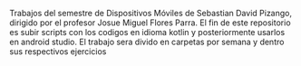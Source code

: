 Trabajos del semestre de Dispositivos Móviles de Sebastian David Pizango, dirigido por el profesor Josue Miguel Flores Parra.
El fin de este repositorio es subir scripts con los codigos en idioma kotlin y posteriormente usarlos en android studio.
El trabajo sera divido en carpetas por semana y dentro sus respectivos ejercicios
